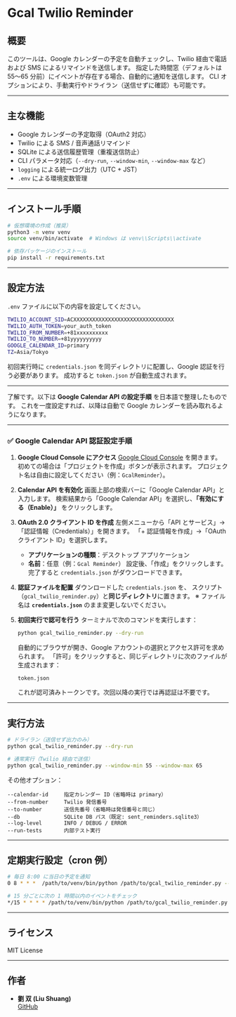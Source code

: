 # Gcal Twilio Reminder

## 概要
このツールは、Google カレンダーの予定を自動チェックし、Twilio 経由で電話および SMS によるリマインドを送信します。
指定した時間窓（デフォルトは 55〜65 分前）にイベントが存在する場合、自動的に通知を送信します。
CLI オプションにより、手動実行やドライラン（送信せずに確認）も可能です。

---

## 主な機能
- Google カレンダーの予定取得（OAuth2 対応）
- Twilio による SMS / 音声通話リマインド
- SQLite による送信履歴管理（重複送信防止）
- CLI パラメータ対応（`--dry-run`, `--window-min`, `--window-max` など）
- `logging` による統一ログ出力（UTC + JST）
- `.env` による環境変数管理

---

## インストール手順

```bash
# 仮想環境の作成（推奨）
python3 -m venv venv
source venv/bin/activate  # Windows は venv\\Scripts\\activate

# 依存パッケージのインストール
pip install -r requirements.txt
```

---

## 設定方法
`.env` ファイルに以下の内容を設定してください。

```bash
TWILIO_ACCOUNT_SID=ACXXXXXXXXXXXXXXXXXXXXXXXXXXXXXXXX
TWILIO_AUTH_TOKEN=your_auth_token
TWILIO_FROM_NUMBER=+81xxxxxxxxxx
TWILIO_TO_NUMBER=+81yyyyyyyyyy
GOOGLE_CALENDAR_ID=primary
TZ=Asia/Tokyo
```

初回実行時に `credentials.json` を同ディレクトリに配置し、Google 認証を行う必要があります。
成功すると `token.json` が自動生成されます。

---
了解です。以下は **Google Calendar API の設定手順** を日本語で整理したものです。
これを一度設定すれば、以降は自動で Google カレンダーを読み取れるようになります。

---

### ✅ **Google Calendar API 認証設定手順**

1. **Google Cloud Console にアクセス**
   [Google Cloud Console](https://console.cloud.google.com/) を開きます。
   初めての場合は「プロジェクトを作成」ボタンが表示されます。
   プロジェクト名は自由に設定してください（例：`GcalReminder`）。

2. **Calendar API を有効化**
   画面上部の検索バーに「Google Calendar API」と入力します。
   検索結果から「Google Calendar API」を選択し、**「有効にする（Enable）」** をクリックします。

3. **OAuth 2.0 クライアント ID を作成**
   左側メニューから「API とサービス」→「認証情報（Credentials）」を開きます。
   「+ 認証情報を作成」→「OAuth クライアント ID」を選択します。

   * **アプリケーションの種類**：デスクトップ アプリケーション
   * **名前**：任意（例：`Gcal Reminder`）
     設定後、「作成」をクリックします。
     完了すると `credentials.json` がダウンロードできます。

4. **認証ファイルを配置**
   ダウンロードした `credentials.json` を、
   スクリプト（`gcal_twilio_reminder.py`）と**同じディレクトリ**に置きます。
   ※ ファイル名は **`credentials.json`** のまま変更しないでください。

5. **初回実行で認可を行う**
   ターミナルで次のコマンドを実行します：

   ```bash
   python gcal_twilio_reminder.py --dry-run
   ```

   自動的にブラウザが開き、Google アカウントの選択とアクセス許可を求められます。
   「許可」をクリックすると、同じディレクトリに次のファイルが生成されます：

   ```
   token.json
   ```

   これが認可済みトークンです。次回以降の実行では再認証は不要です。
---

## 実行方法
```bash
# ドライラン（送信せず出力のみ）
python gcal_twilio_reminder.py --dry-run

# 通常実行（Twilio 経由で送信）
python gcal_twilio_reminder.py --window-min 55 --window-max 65
```

その他オプション：
```
--calendar-id     指定カレンダー ID（省略時は primary）
--from-number     Twilio 発信番号
--to-number       送信先番号（省略時は発信番号と同じ）
--db              SQLite DB パス（既定: sent_reminders.sqlite3）
--log-level       INFO / DEBUG / ERROR
--run-tests       内部テスト実行
```

---

## 定期実行設定（cron 例）
```bash
# 毎日 8:00 に当日の予定を通知
0 8 * * *  /path/to/venv/bin/python /path/to/gcal_twilio_reminder.py --dry-run

# 15 分ごとに次の 1 時間以内のイベントをチェック
*/15 * * * * /path/to/venv/bin/python /path/to/gcal_twilio_reminder.py --window-min 55 --window-max 65
```

---

## ライセンス
MIT License

---

## 作者
- **劉 双 (Liu Shuang)**  
  [GitHub](https://github.com/liushuang393)